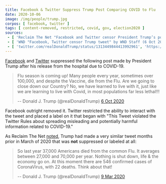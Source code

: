 ```yaml
---
title: Facebook & Twitter Suppress Trump Post Comparing COVID to Flu
date: 2020-10-06
image: /img/people/trump.jpg
corpos: [ facebook, twitter ]
tags: [ content-removed, restricted, covid, gov, election2020 ]
sources:
 - [ 'Reclaim The Net "Facebook and Twitter censor President Trump’s post comparing COVID-19 to flu" by Naga Pramod (6 Oct 2020)', 'https://reclaimthenet.org/facebook-and-twitter-censor-trump-comparing-covid-19-to-flu/' ]
 - [ 'WND "Facebook, Twitter censor Trump tweet" by WND Staff (6 Oct 2020)', 'https://archive.is/T7X5l' ]
 - [ 'twitter.com/realDonaldTrump/status/1313449844413992961', 'https://archive.is/c7ViI' ]
---
```


[Facebook](/facebook/) and [Twitter](/twitter/) suppressed the following post
made by President Trump after his release from the hospital due to COVID-19.

> Flu season is coming up! Many people every year, sometimes over 100,000, and
> despite the Vaccine, die from the Flu. Are we going to close down our
> Country? No, we have learned to live with it, just like we are learning to
> live with Covid, in most populations far less lethal!!!
>
> -- Donald J. Trump (@realDonaldTrump) [6 Oct 2020](https://archive.is/c7ViI)

Facebook outright removed it. Twitter restricted the ability to interact with
the tweet and placed a label on it that began with "This Tweet violated the
Twitter Rules about spreading misleading and potentially harmful information
related to COVID-19."

As Reclaim The Net
[noted](https://reclaimthenet.org/facebook-and-twitter-censor-trump-comparing-covid-19-to-flu/),
Trump had made a very similar tweet months prior in March of 2020 that was
**not** suppressed or labeled at all:

> So last year 37,000 Americans died from the common Flu. It averages between
> 27,000 and 70,000 per year. Nothing is shut down, life & the economy go on.
> At this moment there are 546 confirmed cases of CoronaVirus, with 22 deaths.
> Think about that!
>
> -- Donald J. Trump (@realDonaldTrump) [9 Mar 2020](https://archive.is/64rC4)
